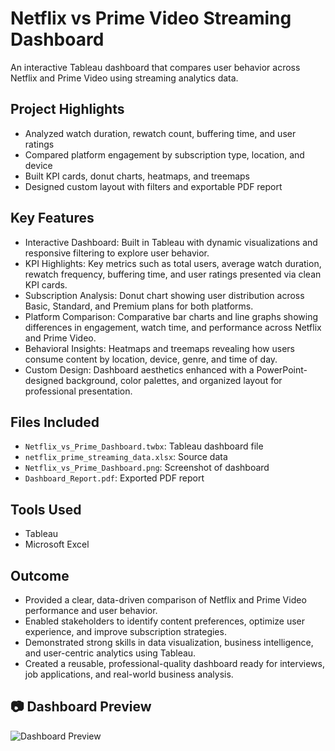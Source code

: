#  Netflix vs Prime Video Streaming Dashboard

An interactive Tableau dashboard that compares user behavior across Netflix and Prime Video using streaming analytics data.

##  Project Highlights
- Analyzed watch duration, rewatch count, buffering time, and user ratings
- Compared platform engagement by subscription type, location, and device
- Built KPI cards, donut charts, heatmaps, and treemaps
- Designed custom layout with filters and exportable PDF report

##  Key Features
- Interactive Dashboard: Built in Tableau with dynamic visualizations and responsive filtering to explore user behavior.
- KPI Highlights: Key metrics such as total users, average watch duration, rewatch frequency, buffering time, and user ratings presented via clean KPI cards.
- Subscription Analysis: Donut chart showing user distribution across Basic, Standard, and Premium plans for both platforms.
- Platform Comparison: Comparative bar charts and line graphs showing differences in engagement, watch time, and performance across Netflix and Prime Video.
- Behavioral Insights: Heatmaps and treemaps revealing how users consume content by location, device, genre, and time of day.
- Custom Design: Dashboard aesthetics enhanced with a PowerPoint-designed background, color palettes, and organized layout for professional presentation.

##  Files Included
- `Netflix_vs_Prime_Dashboard.twbx`: Tableau dashboard file
- `netflix_prime_streaming_data.xlsx`: Source data
- `Netflix_vs_Prime_Dashboard.png`: Screenshot of dashboard
- `Dashboard_Report.pdf`: Exported PDF report

##  Tools Used
- Tableau 
- Microsoft Excel

##  Outcome
- Provided a clear, data-driven comparison of Netflix and Prime Video performance and user behavior.
- Enabled stakeholders to identify content preferences, optimize user experience, and improve subscription strategies.
- Demonstrated strong skills in data visualization, business intelligence, and user-centric analytics using Tableau.
- Created a reusable, professional-quality dashboard ready for interviews, job applications, and real-world business analysis.

## 📷 Dashboard Preview

![Dashboard Preview]([dashboard_preview.png](https://github.com/Rudhra-07/Netflix-Prime-Streaming-Dashboard/blob/main/Netflix%20vs%20Prime%20Dashboard.png))

